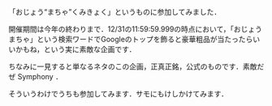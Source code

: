 「おじょう“まちゃ”くみきょく」というものに参加してみました．

開催期間は今年の終わりまで．12/31の11:59:59.999の時点において，「おじょうまちゃ」という検索ワードでGoogleのトップを飾ると豪華粗品が当たったらいいかもね，という実に素敵な企画です．

ちなみに一見すると単なるネタのこの企画，正真正銘，公式のものです．素敵だぜ Symphony ．

そういうわけでうちも参加してみます．サモにもけしかけてみます．

